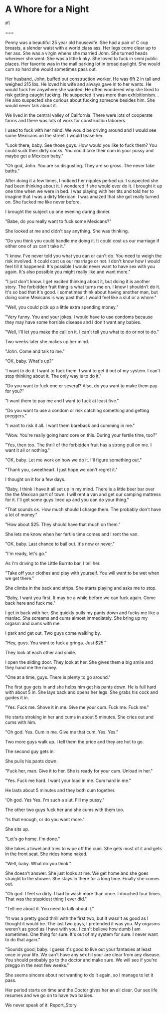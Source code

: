 A Whore for a Night
===================
#1 

===

Penny was a beautiful 25 year old housewife. She had a pair of C cup breasts, a slender waist with a world class ass. Her legs come clear up to her ass. She was a virgin whens she married John. She turned heads wherever she went. She was a little kinky. She loved to fuck in semi public places. Her favorite was in the mall parking lot in broad daylight. She would cum so hard she would sometimes pass out. 

Her husband, John, buffed out construction worker. He was 6ft 2 in tall and weighed 215 lbs. He loved his wife and always gave in to her wants. He would fuck her anywhere she wanted. He often wondered why she liked to risk getting caught fucking. He suspected it was more than exhibitionism. . He also suspected she curious about fucking someone besides him. She would never talk about it. 

We lived in the central valley of California. There were lots of cooperate farms and there was lots of work for construction laborers. 

I used to fuck with her mind. We would be driving around and I would see some Mexicans on the street. I would tease her. 

"Look there, baby. See those guys. How would you like to fuck them? You could suck their dirty cocks. You could take their cum in your pussy and maybe get a Mexican baby." 

"Oh god, John. You are so disgusting. They are so gross. The never take baths." 

After doing it a few times, I noticed her nipples perked up. I suspected she had been thinking about it. I wondered if she would ever do it. I brought it up one time when we were in bed. I was playing with her tits and told her to imagine that I was a dirty Mexican. I was amazed that she got really turned on. She fucked me like never before. 

I brought the subject up one evening during dinner. 

"Babe, do you really want to fuck some Mexicans?" 

She looked at me and didn't say anything. She was thinking. 

"Do you think you could handle me doing it. It could cost us our marriage if either one of us can't take it." 

"I know. I've never told you what you can or can't do. You need to weigh the risk involved. It could cost us our marriage or not. I don't know how I would feel till it happened. It's possible I would never want to have sex with you again. It's also possible you might really like and want more." 

"I just don't know. I get excited thinking about it, but doing it is another story. The forbidden fruit thing is what turns me on. I know I shouldn't do it. It's so bad that it's good. I sometimes think about having another man, but doing some Mexicans is way past that. I would feel like a slut or a whore." 

"Well, you could pick up a little extra spending money." 

"Very funny. You and your jokes. I would have to use condoms because they may have some horrible disease and I don't want any babies. 

"Well, I'll let you make the call on it. I can't tell you what to do or not to do." 

Two weeks later she makes up her mind. 

"John. Come and talk to me." 

"OK, baby. What's up?" 

'I want to do it. I want to fuck them. I want to get it out of my system. I can't stop thinking about it. The only way is to do it." 

"Do you want to fuck one or several? Also, do you want to make them pay for you?" 

"I want them to pay me and I want to fuck at least five." 

"Do you want to use a condom or risk catching something and getting preggers." 

"I want to risk it all. I want them bareback and cumming in me." 

"Wow. You're really going hard core on this. During your fertile time, too?" 

"Yes, then too. The thrill of the forbidden fruit has a strong pull on me. I want it all or nothing." 

"OK, baby. Let me work on how we do it. I'll figure something out." 

"Thank you, sweetheart. I just hope we don't regret it." 

I thought on it for a few days. 

"Baby, I think I have it all set up in my mind. There is a little beer bar over the the Mexican part of town. I will rent a van and get our camping mattress for it. I'll get some guys lined up and you can do your thing." 

"That sounds ok. How much should I charge them. The probably don't have a lot of money." 

"How about $25. They should have that much on them." 

She lets me know when her fertile time comes and I rent the van. 

"OK, baby. Last chance to bail out. It's now or never." 

"I'm ready, let's go." 

As I'm driving to the Little Burrito bar, I tell her. 

"Take off your clothes and play with yourself. You will want to be wet when we get there." 

She climbs in the back and strips. She starts playing and asks me to stop. 

"Baby, I want you first. It may be a while before we can fuck again. Come back here and fuck me." 

I get in back with her. She quickly pulls my pants down and fucks me like a maniac. She screams and cums almost immediately. She bring up my orgasm and cums with me. 

I park and get out. Two guys come walking by. 

"Hey, guys. You want to fuck a gringa. Just $25." 

They look at each other and smile. 

I open the sliding door. They look at her. She gives them a big smile and they hand me the money. 

"One at a time, guys. There is plenty to go around." 

The first guy gets in and she helps him get his pants down. He is full hard with about 5 in. She lays back and opens her legs. She grabs his cock and guides it in. 

"Yes. Fuck me. Shove it in me. Give me your cum. Fuck me. Fuck me." 

He starts stroking in her and cums in about 5 minutes. She cries out and cums with him. 

"Oh god. Yes. Cum in me. Give me that cum. Yes. Yes." 

Two more guys walk up. I tell them the price and they are hot to go. 

The second guy gets in. 

She pulls his pants down. 

"Fuck her, man. Give it to her. She is ready for your cum. Unload in her." 

"Yes. Fuck me hard. I want your load in me. Cum hard in me." 

He lasts about 5 minutes and they both cum together. 

'Oh god. Yes Yes. I'm such a slut. Fill my pussy." 

The other two guys fuck her and she cums with them too. 

"Is that enough, or do you want more." 

She sits up. 

"Let's go home. I'm done." 

She takes a towel and tries to wipe off the cum. She gets most of it and gets in the front seat. She rides home naked. 

"Well, baby. What do you think." 

She doesn't answer. She just looks at me. We get home and she goes straight to the shower. She stays in there for a long time. Finally she comes out. 

"Oh god. I feel so dirty. I had to wash more than once. I douched four times. That was the stupidest thing I ever did." 

"Tell me about it. You need to talk about it." 

"It was a pretty good thrill with the first two, but It wasn't as good as I thought it would be. The last two guys, I pretended it was you. My orgasms weren't as good as I have with you. I can't believe how dumb I am sometimes. One thing for sure. It's out of my system for sure. I never want to do that again." 

"Sounds good, baby. I guess it's good to live out your fantasies at least once in your life. We can't have any sex till your are clear from any disease. You should probably go to the doctor and make sure. We will see if you're preggo in the next few weeks." 

She seems sincere about not wanting to do it again, so I manage to let it pass. 

Her period starts on time and the Doctor gives her an all clear. Our sex life resumes and we go on to have two babies. 

We never speak of it. Report_Story 
